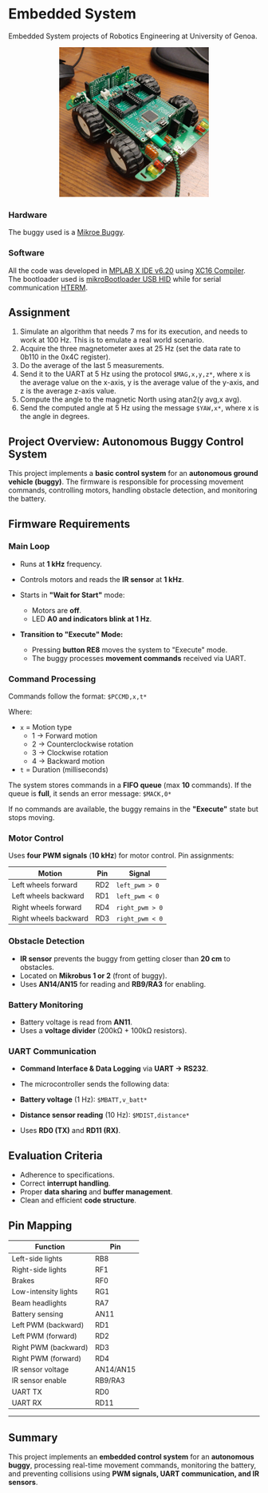 # Embedded System
Embedded System projects of Robotics Engineering at University of Genoa.

<p align="center">
  <img src="https://github.com/alessandrotrovatello/Embedded-Systems/blob/main/Images/mikroe-buggy.jpg" alt="Buggy" width="300">
</p>

### Hardware
The buggy used is a [Mikroe Buggy](https://www.mikroe.com/buggy).
### Software
All the code was developed in [MPLAB X IDE v6.20](http://www.microchip.com/mplab/mplab-x-ide) using [XC16 Compiler](http://www.microchip.com/mplab/compilers). The bootloader used is [mikroBootloader USB HID](https://www.mikroe.com/mikrobootloader) while for serial communication [HTERM](https://www.der-hammer.info/pages/terminal.html).


## Assignment
1) Simulate an algorithm that needs 7 ms for its execution, and
needs to work at 100 Hz. This is to emulate a real world scenario.
2) Acquire the three magnetometer axes at 25 Hz (set the data rate
to 0b110 in the 0x4C register).
3) Do the average of the last 5 measurements.
4) Send it to the UART at 5 Hz using the protocol `$MAG,x,y,z*`,
where x is the average value on the x-axis, y is the average value
of the y-axis, and z is the average z-axis value.
5) Compute the angle to the magnetic North using
atan2(y avg,x avg).
6) Send the computed angle at 5 Hz using the message `$YAW,x*`,
where x is the angle in degrees.

## Project Overview: Autonomous Buggy Control System
This project implements a **basic control system** for an **autonomous ground vehicle (buggy)**. The firmware is responsible for processing movement commands, controlling motors, handling obstacle detection, and monitoring the battery.

## Firmware Requirements

### Main Loop
- Runs at **1 kHz** frequency.
- Controls motors and reads the **IR sensor** at **1 kHz**.
- Starts in **"Wait for Start"** mode:
  - Motors are **off**.
  - LED **A0 and indicators blink at 1 Hz**.

- **Transition to "Execute" Mode:**  
  - Pressing **button RE8** moves the system to "Execute" mode.
  - The buggy processes **movement commands** received via UART.

### Command Processing
Commands follow the format:
`$PCCMD,x,t*`
  
  Where:
- `x` = Motion type  
  - 1 → Forward motion  
  - 2 → Counterclockwise rotation  
  - 3 → Clockwise rotation  
  - 4 → Backward motion  
- `t` = Duration (milliseconds)

The system stores commands in a **FIFO queue** (max **10** commands).
If the queue is **full**, it sends an error message:
`$MACK,0*`

If no commands are available, the buggy remains in the **"Execute"** state but stops moving.

### Motor Control
Uses **four PWM signals** (**10 kHz**) for motor control.
Pin assignments:

| Motion                  | Pin | Signal |
|-------------------------|----|--------|
| Left wheels forward     | RD2 | `left_pwm > 0` |
| Left wheels backward    | RD1 | `left_pwm < 0` |
| Right wheels forward    | RD4 | `right_pwm > 0` |
| Right wheels backward   | RD3 | `right_pwm < 0` |

### Obstacle Detection
- **IR sensor** prevents the buggy from getting closer than **20 cm** to obstacles.
- Located on **Mikrobus 1 or 2** (front of buggy).
- Uses **AN14/AN15** for reading and **RB9/RA3** for enabling.

### Battery Monitoring
- Battery voltage is read from **AN11**.
- Uses a **voltage divider** (200kΩ + 100kΩ resistors).

### UART Communication
- **Command Interface & Data Logging** via **UART → RS232**.
- The microcontroller sends the following data:
- **Battery voltage** (1 Hz): `$MBATT,v_batt*`
  
- **Distance sensor reading** (10 Hz): `$MDIST,distance*`
  
- Uses **RD0 (TX)** and **RD11 (RX)**.

## Evaluation Criteria
- Adherence to specifications.
- Correct **interrupt handling**.
- Proper **data sharing** and **buffer management**.
- Clean and efficient **code structure**.

## Pin Mapping

| Function               | Pin  |
|------------------------|------|
| Left-side lights       | RB8  |
| Right-side lights      | RF1  |
| Brakes                 | RF0  |
| Low-intensity lights   | RG1  |
| Beam headlights        | RA7  |
| Battery sensing        | AN11 |
| Left PWM (backward)    | RD1  |
| Left PWM (forward)     | RD2  |
| Right PWM (backward)   | RD3  |
| Right PWM (forward)    | RD4  |
| IR sensor voltage      | AN14/AN15 |
| IR sensor enable       | RB9/RA3 |
| UART TX                | RD0 |
| UART RX                | RD11 |

---

## Summary
This project implements an **embedded control system** for an **autonomous buggy**, processing real-time movement commands, monitoring the battery, and preventing collisions using **PWM signals, UART communication, and IR sensors**.


  



